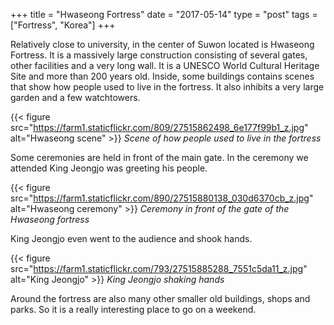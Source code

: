 +++
title = "Hwaseong Fortress"
date = "2017-05-14"
type = "post"
tags = ["Fortress", "Korea"]
+++

Relatively close to university, in the center of Suwon located is Hwaseong Fortress. It is a massively large construction consisting of several gates, other facilities and a very long wall. It is a UNESCO World Cultural Heritage Site and more than 200 years old. Inside, some buildings contains scenes that show how people used to live in the fortress. It also inhibits a very large garden and a few watchtowers.

{{< figure src="https://farm1.staticflickr.com/809/27515862498_6e177f99b1_z.jpg" alt="Hwaseong scene" >}}
*Scene of how people used to live in the fortress*

Some ceremonies are held in front of the main gate. In the ceremony we attended King Jeongjo was greeting his people.

{{< figure src="https://farm1.staticflickr.com/890/27515880138_030d6370cb_z.jpg" alt="Hwaseong ceremony" >}}
*Ceremony in front of the gate of the Hwaseong fortress*

King Jeongjo even went to the audience and shook hands.

{{< figure src="https://farm1.staticflickr.com/793/27515885288_7551c5da11_z.jpg" alt="King Jeongjo" >}}
*King Jeongjo shaking hands*

Around the fortress are also many other smaller old buildings, shops and parks. So it is a really interesting place to go on a weekend.
